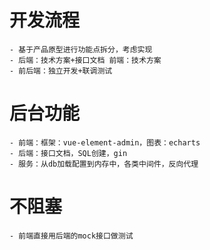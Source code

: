 # 开发流程
    - 基于产品原型进行功能点拆分，考虑实现
    - 后端：技术方案+接口文档 前端：技术方案
    - 前后端：独立开发+联调测试
    
# 后台功能
    - 前端：框架：vue-element-admin，图表：echarts
    - 后端：接口文档，SQL创建，gin
    - 服务：从db加载配置到内存中，各类中间件，反向代理

# 不阻塞
    - 前端直接用后端的mock接口做测试